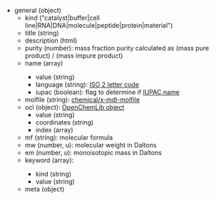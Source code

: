 - general (object)
  - kind ("catalyst|buffer|cell line|RNA|DNA|molecule|peptide|protein|material")
  - title (string)
  - description (html)
  - purity (number): mass fraction purity calculated as (mass pure product) / (mass impure product)
  - name (array<object>)
    - value (string)
    - language (string): [ISO 2 letter code](https://en.wikipedia.org/wiki/ISO_3166-1_alpha-2)
    - iupac (boolean): flag to determine if [IUPAC name](https://www.acdlabs.com/iupac/nomenclature/)
  - molfile (string): [chemical/x-mdl-molfile](https://en.wikipedia.org/wiki/Chemical_table_file#Molfile)
  - ocl (object): [OpenChemLib object](https://github.com/Actelion/openchemlib/issues/52)
    - value (string)
    - coordinates (string)
    - index (array<number>)
  - mf (string): molecular formula
  - mw (number, u): molecular weight in Daltons
  - em (number, u): monoisotopic mass in Daltons
  - keyword (array<object>):
    - kind (string)  
    - value (string)
  - meta (object)
